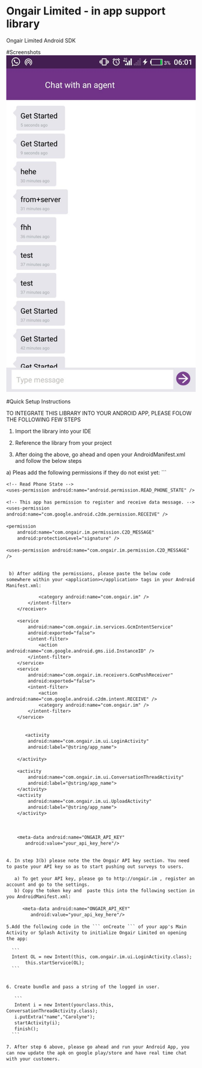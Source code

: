 # Ongair Limited - in app support library
Ongair Limited Android SDK

#Screenshots
![support Chat](screenshots/1.jpeg)


#Quick Setup Instructions

TO INTEGRATE THIS LIBRARY INTO YOUR ANDROID APP, PLEASE FOLOW THE FOLLOWING FEW STEPS

1. Import the library into your IDE

2. Reference the library from your project

3. After doing the above, go ahead and open your AndroidManifest.xml and follow the below steps

 a) Pleas add the following permissions if they do not exist yet:
    ```<uses-permission android:name="android.permission.INTERNET" />
    <uses-permission
        android:name="android.permission.ACCESS_NETWORK_STATE"
        android:allowBackup="true" />
    <uses-permission android:name="android.permission.READ_PHONE_STATE" />
    <uses-permission android:name="android.permission.WRITE_EXTERNAL_STORAGE" />
    <uses-permission android:name="android.permission.ACCESS_COARSE_LOCATION" />
    <uses-permission android:name="android.permission.WRITE_SYNC_SETTINGS" />
    <uses-permission android:name="android.permission.WAKE_LOCK" />
    <uses-permission android:name="android.permission.VIBRATE" />
    <uses-permission android:name="android.permission.RECEIVE_BOOT_COMPLETED" />

    <!-- Read Phone State -->
    <uses-permission android:name="android.permission.READ_PHONE_STATE" />

    <!-- This app has permission to register and receive data message. -->
    <uses-permission android:name="com.google.android.c2dm.permission.RECEIVE" />

    <permission
        android:name="com.ongair.im.permission.C2D_MESSAGE"
        android:protectionLevel="signature" />

    <uses-permission android:name="com.ongair.im.permission.C2D_MESSAGE" />
```	
	
 b) After adding the permissions, please paste the below code somewhere within your <application></application> tags in your Android    Manifest.xml:

```
  <!--Initialize Ongair Library-->
 <receiver
            android:name="com.google.android.gms.gcm.GcmReceiver"
            android:exported="true"
            android:permission="com.google.android.c2dm.permission.SEND">
            <intent-filter>
                <action android:name="com.google.android.c2dm.intent.RECEIVE" />

                <category android:name="com.ongair.im" />
            </intent-filter>
        </receiver>

        <service
            android:name="com.ongair.im.services.GcmIntentService"
            android:exported="false">
            <intent-filter>
                <action android:name="com.google.android.gms.iid.InstanceID" />
            </intent-filter>
        </service>
        <service
            android:name="com.ongair.im.receivers.GcmPushReceiver"
            android:exported="false">
            <intent-filter>
                <action android:name="com.google.android.c2dm.intent.RECEIVE" />
                <category android:name="com.ongair.im" />
            </intent-filter>
        </service>

  
           <activity
            android:name="com.ongair.im.ui.LoginActivity"
            android:label="@string/app_name">
            
        </activity>

        <activity
            android:name="com.ongair.im.ui.ConversationThreadActivity"
            android:label="@string/app_name">
        </activity>
        <activity
            android:name="com.ongair.im.ui.UploadActivity"
            android:label="@string/app_name">
        </activity>

     
        
        <meta-data android:name="ONGAIR_API_KEY"
           android:value="your_api_key_here"/>
		   
   <!--End Initialize Ongair Library-->
  ``` 
   
 4. In step 3(b) please note the the Ongair API key section. You need to paste your API key so as to start pushing out surveys to users.
     
	 a) To get your API key, please go to http://ongair.im , register an account and go to the settings. 
	 b) Copy the token key and  paste this into the following section in you AndroidManifest.xml:
	 	 
        <meta-data android:name="ONGAIR_API_KEY"
           android:value="your_api_key_here"/>

5.Add the following code in the ``` onCreate ``` of your app's Main Activity or Splash Activity to initialize Ongair Limited on opening the app: 
	
	```
	Intent OL = new Intent(this, com.ongair.im.ui.LoginActivity.class);
		 this.startService(OL);
	```


6. Create bundle and pass a string of the logged in user.
       
	 ```
     Intent i = new Intent(yourclass.this, ConversationThreadActivity.class);
     i.putExtra("name","Carolyne");
     startActivity(i);
     finish();
	``` 
		   
7. After step 6 above, please go ahead and run your Android App, you can now update the apk on google play/store and have real time chat with your customers.
     


